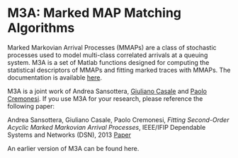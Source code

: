 M3A: Marked MAP Matching Algorithms
===

Marked Markovian Arrival Processes (MMAPs) are a class of stochastic processes
used to model multi-class correlated arrivals at a queuing system.
M3A is a set of Matlab functions designed for computing the statistical descriptors
of MMAPs and fitting marked traces with MMAPs. The documentation is available
<a href="https://github.com/Imperial-AESOP/M3A/blob/master/m3a.pdf">here</a>.

M3A is a joint work of
Andrea Sansottera,
<a href="http://wp.doc.ic.ac.uk/gcasale/">Giuliano Casale</a> and
<a href="http://home.deib.polimi.it/cremones/">Paolo Cremonesi</a>.
If you use M3A for your research, please reference the following paper:

Andrea Sansottera, Giuliano Casale, Paolo Cremonesi,
*Fitting Second-Order Acyclic Marked Markovian Arrival Processes*,
IEEE/IFIP Dependable Systems and Networks (DSN), 2013
<a href="http://ieeexplore.ieee.org/xpl/articleDetails.jsp?tp=&arnumber=6575347">Paper</a>

An earlier version of M3A can be found <a here="https://github.com/asansottera/m3a">here</a>.
